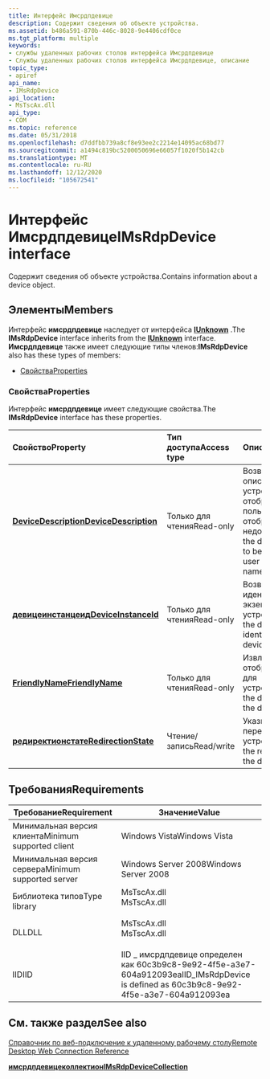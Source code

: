 ```yaml
---
title: Интерфейс Имсрдпдевице
description: Содержит сведения об объекте устройства.
ms.assetid: b486a591-870b-446c-8028-9e4406cdf0ce
ms.tgt_platform: multiple
keywords:
- службы удаленных рабочих столов интерфейса Имсрдпдевице
- Службы удаленных рабочих столов интерфейса Имсрдпдевице, описание
topic_type:
- apiref
api_name:
- IMsRdpDevice
api_location:
- MsTscAx.dll
api_type:
- COM
ms.topic: reference
ms.date: 05/31/2018
ms.openlocfilehash: d7ddfbb739a8cf8e93ee2c2214e14095ac68bd77
ms.sourcegitcommit: a1494c819bc5200050696e66057f1020f5b142cb
ms.translationtype: MT
ms.contentlocale: ru-RU
ms.lasthandoff: 12/12/2020
ms.locfileid: "105672541"
---
```

# <a name="imsrdpdevice-interface"></a><span data-ttu-id="18f26-105">Интерфейс Имсрдпдевице</span><span class="sxs-lookup"><span data-stu-id="18f26-105">IMsRdpDevice interface</span></span>

<span data-ttu-id="18f26-106">Содержит сведения об объекте устройства.</span><span class="sxs-lookup"><span data-stu-id="18f26-106">Contains information about a device object.</span></span>

## <a name="members"></a><span data-ttu-id="18f26-107">Элементы</span><span class="sxs-lookup"><span data-stu-id="18f26-107">Members</span></span>

<span data-ttu-id="18f26-108">Интерфейс **имсрдпдевице** наследует от интерфейса [**IUnknown**](/windows/desktop/api/unknwn/nn-unknwn-iunknown) .</span><span class="sxs-lookup"><span data-stu-id="18f26-108">The **IMsRdpDevice** interface inherits from the [**IUnknown**](/windows/desktop/api/unknwn/nn-unknwn-iunknown) interface.</span></span> <span data-ttu-id="18f26-109">**Имсрдпдевице** также имеет следующие типы членов:</span><span class="sxs-lookup"><span data-stu-id="18f26-109">**IMsRdpDevice** also has these types of members:</span></span>

-   [<span data-ttu-id="18f26-110">Свойства</span><span class="sxs-lookup"><span data-stu-id="18f26-110">Properties</span></span>](#properties)

### <a name="properties"></a><span data-ttu-id="18f26-111">Свойства</span><span class="sxs-lookup"><span data-stu-id="18f26-111">Properties</span></span>

<span data-ttu-id="18f26-112">Интерфейс **имсрдпдевице** имеет следующие свойства.</span><span class="sxs-lookup"><span data-stu-id="18f26-112">The **IMsRdpDevice** interface has these properties.</span></span>



| <span data-ttu-id="18f26-113">Свойство</span><span class="sxs-lookup"><span data-stu-id="18f26-113">Property</span></span>                                                               | <span data-ttu-id="18f26-114">Тип доступа</span><span class="sxs-lookup"><span data-stu-id="18f26-114">Access type</span></span>           | <span data-ttu-id="18f26-115">Описание</span><span class="sxs-lookup"><span data-stu-id="18f26-115">Description</span></span>                                                                                                   |
|:-----------------------------------------------------------------------|:----------------------|:--------------------------------------------------------------------------------------------------------------|
| [<span data-ttu-id="18f26-116">**DeviceDescription**</span><span class="sxs-lookup"><span data-stu-id="18f26-116">**DeviceDescription**</span></span>](imsrdpdevice-devicedescription.md)<br/> | <span data-ttu-id="18f26-117">Только для чтения</span><span class="sxs-lookup"><span data-stu-id="18f26-117">Read-only</span></span><br/>  | <span data-ttu-id="18f26-118">Возвращает описание устройства, отображаемое пользователю, если отображаемое имя недоступно.</span><span class="sxs-lookup"><span data-stu-id="18f26-118">Retrieves the device description to be displayed to the user if the display name is not available.</span></span><br/> |
| [<span data-ttu-id="18f26-119">**девицеинстанцеид**</span><span class="sxs-lookup"><span data-stu-id="18f26-119">**DeviceInstanceId**</span></span>](imsrdpdevice-deviceinstanceid.md)<br/>   | <span data-ttu-id="18f26-120">Только для чтения</span><span class="sxs-lookup"><span data-stu-id="18f26-120">Read-only</span></span><br/>  | <span data-ttu-id="18f26-121">Возвращает идентификатор экземпляра устройства.</span><span class="sxs-lookup"><span data-stu-id="18f26-121">Retrieves the device instance identifier of the device.</span></span><br/>                                            |
| [<span data-ttu-id="18f26-122">**FriendlyName**</span><span class="sxs-lookup"><span data-stu-id="18f26-122">**FriendlyName**</span></span>](imsrdpdevice-friendlyname.md)<br/>           | <span data-ttu-id="18f26-123">Только для чтения</span><span class="sxs-lookup"><span data-stu-id="18f26-123">Read-only</span></span><br/>  | <span data-ttu-id="18f26-124">Извлекает отображаемое имя для устройства.</span><span class="sxs-lookup"><span data-stu-id="18f26-124">Retrieves the display name for the device.</span></span><br/>                                                         |
| [<span data-ttu-id="18f26-125">**редиректионстате**</span><span class="sxs-lookup"><span data-stu-id="18f26-125">**RedirectionState**</span></span>](imsrdpdevice-redirectionstate.md)<br/>   | <span data-ttu-id="18f26-126">Чтение/запись</span><span class="sxs-lookup"><span data-stu-id="18f26-126">Read/write</span></span><br/> | <span data-ttu-id="18f26-127">Указывает состояние перенаправления устройства.</span><span class="sxs-lookup"><span data-stu-id="18f26-127">Indicates the redirection state of the device.</span></span><br/>                                                     |



 

## <a name="requirements"></a><span data-ttu-id="18f26-128">Требования</span><span class="sxs-lookup"><span data-stu-id="18f26-128">Requirements</span></span>



| <span data-ttu-id="18f26-129">Требование</span><span class="sxs-lookup"><span data-stu-id="18f26-129">Requirement</span></span> | <span data-ttu-id="18f26-130">Значение</span><span class="sxs-lookup"><span data-stu-id="18f26-130">Value</span></span> |
|-------------------------------------|----------------------------------------------------------------------------------------|
| <span data-ttu-id="18f26-131">Минимальная версия клиента</span><span class="sxs-lookup"><span data-stu-id="18f26-131">Minimum supported client</span></span><br/> | <span data-ttu-id="18f26-132">Windows Vista</span><span class="sxs-lookup"><span data-stu-id="18f26-132">Windows Vista</span></span><br/>                                                               |
| <span data-ttu-id="18f26-133">Минимальная версия сервера</span><span class="sxs-lookup"><span data-stu-id="18f26-133">Minimum supported server</span></span><br/> | <span data-ttu-id="18f26-134">Windows Server 2008</span><span class="sxs-lookup"><span data-stu-id="18f26-134">Windows Server 2008</span></span><br/>                                                         |
| <span data-ttu-id="18f26-135">Библиотека типов</span><span class="sxs-lookup"><span data-stu-id="18f26-135">Type library</span></span><br/>             | <dl> <span data-ttu-id="18f26-136"><dt>MsTscAx.dll</dt></span><span class="sxs-lookup"><span data-stu-id="18f26-136"><dt>MsTscAx.dll</dt></span></span> </dl> |
| <span data-ttu-id="18f26-137">DLL</span><span class="sxs-lookup"><span data-stu-id="18f26-137">DLL</span></span><br/>                      | <dl> <span data-ttu-id="18f26-138"><dt>MsTscAx.dll</dt></span><span class="sxs-lookup"><span data-stu-id="18f26-138"><dt>MsTscAx.dll</dt></span></span> </dl> |
| <span data-ttu-id="18f26-139">IID</span><span class="sxs-lookup"><span data-stu-id="18f26-139">IID</span></span><br/>                      | <span data-ttu-id="18f26-140">IID \_ имсрдпдевице определен как 60c3b9c8-9e92-4f5e-a3e7-604a912093ea</span><span class="sxs-lookup"><span data-stu-id="18f26-140">IID\_IMsRdpDevice is defined as 60c3b9c8-9e92-4f5e-a3e7-604a912093ea</span></span><br/>        |



## <a name="see-also"></a><span data-ttu-id="18f26-141">См. также раздел</span><span class="sxs-lookup"><span data-stu-id="18f26-141">See also</span></span>

<dl> <dt>

[<span data-ttu-id="18f26-142">Справочник по веб-подключение к удаленному рабочему столу</span><span class="sxs-lookup"><span data-stu-id="18f26-142">Remote Desktop Web Connection Reference</span></span>](remote-desktop-web-connection-reference.md)
</dt> <dt>

[<span data-ttu-id="18f26-143">**имсрдпдевицеколлектион**</span><span class="sxs-lookup"><span data-stu-id="18f26-143">**IMsRdpDeviceCollection**</span></span>](imsrdpdevicecollection.md)
</dt> </dl>

 

